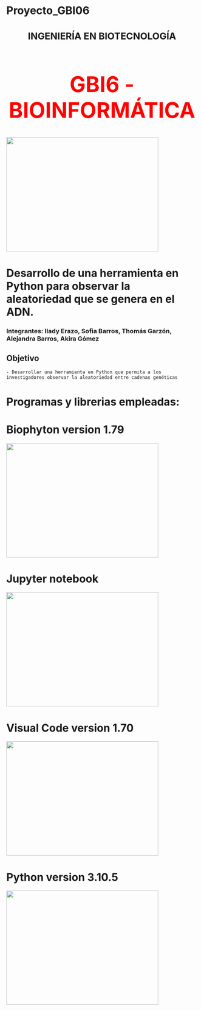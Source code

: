 # Proyecto_GBI06
### <center><h2> INGENIERÍA EN BIOTECNOLOGÍA</h2></center>
# <center><h1 style="color:red">GBI6 - BIOINFORMÁTICA</h1></center>


<img src="https://www.ikiam.edu.ec/img/logo-ikiam-grey.png" width=400 height=300 />


# Desarrollo de una herramienta en Python para observar la aleatoriedad que se genera en el ADN.

### Integrantes: Ilady Erazo, Sofia Barros, Thomás Garzón, Alejandra Barros, Akira Gómez

## Objetivo
    - Desarrollar una herramienta en Python que permita a los investigadores observar la aleatoriedad entre cadenas genéticas

# Programas y librerias empleadas:
#  Biophyton version 1.79
<img src="https://upload.wikimedia.org/wikipedia/commons/1/13/Biopython_logo.png" width=400 height=300 />

# Jupyter notebook
<img src="https://upload.wikimedia.org/wikipedia/commons/thumb/3/38/Jupyter_logo.svg/1200px-Jupyter_logo.svg.png" width=400 height=300 />

# Visual Code version 1.70
<img src="https://upload.wikimedia.org/wikipedia/commons/thumb/9/9a/Visual_Studio_Code_1.35_icon.svg/2048px-Visual_Studio_Code_1.35_icon.svg.png" width=400 height=300 />

# Python version 3.10.5
<img src="https://upload.wikimedia.org/wikipedia/commons/thumb/c/c3/Python-logo-notext.svg/1200px-Python-logo-notext.svg.png" width=400 height=300 />
